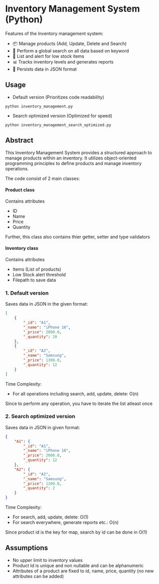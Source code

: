 # Inventory Management System (Python)

Features of the Inventory management system:
- 📦 Manage products (Add, Update, Delete and Search) 
- 🔎 Perform a global search on all data based on keyword
- 🔻 List and alert for low stock items
- 📊 Tracks inventory levels and generates reports
- 💾 Persists data in JSON format

## Usage
- Default version (Prioritizes code readability)
```shell
python inventory_management.py
```

- Search optimized version (Optimized for speed)
```shell
python inventory_management_search_optimized.py
```

## Abstract
This Inventory Management System provides a structured approach to manage products within an inventory. It utilizes object-oriented programming principles to define products and manage inventory operations.

The code consist of 2 main classes:
#### Product class
Contains attributes
- ID
- Name
- Price
- Quantity

Further, this class also contains thier getter, setter and type validators
#### Inventory class
Contains attributes
- Items (List of products)
- Low Stock alert threshold
- Filepath to save data

### 1. Default version
Saves data in JSON in the given format:
```json
[
    {
        "_id": "A1",
        "_name": "iPhone 16",
        "_price": 2000.0,
        "_quantity": 20
    },
    {
        "_id": "A2",
        "_name": "Samsung",
        "_price": 1300.0,
        "_quantity": 12
    }
]
```

Time Complexity:
- For all operations including search, add, update, delete: O(n)

Since to perform any operation, you have to iterate the list atleast once


### 2. Search optimized version
Saves data in JSON in given format:
```json
{
    "A1": {
        "_id": "A1",
        "_name": "iPhone 16",
        "_price": 2000.0,
        "_quantity": 12
    },
    "A2": {
        "_id": "A2",
        "_name": "Samsung",
        "_price": 1200.0,
        "_quantity": 2
    }
}
```

Time Complexity:
- For search, add, update, delete: O(1)
- For search everywhere, generate reports etc.: O(n)

Since product id is the key for map, search by id can be done in O(1)
## Assumptions
- No upper limit to inventory values
- Product Id is unique and non nullable and can be alphanumeric
- Attributes of a product are fixed to id, name, price, quantity (no new attributes can be added)
